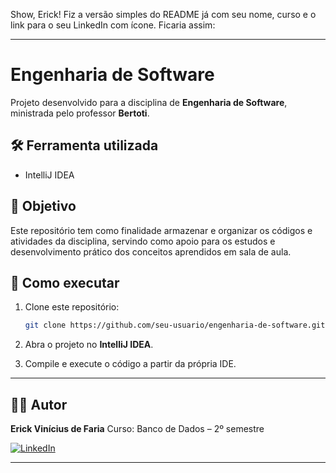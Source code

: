 Show, Erick! Fiz a versão simples do README já com seu nome, curso e o link para o seu LinkedIn com ícone. Ficaria assim:

---

# Engenharia de Software

Projeto desenvolvido para a disciplina de **Engenharia de Software**, ministrada pelo professor **Bertoti**.

## 🛠️ Ferramenta utilizada

* IntelliJ IDEA

## 📌 Objetivo

Este repositório tem como finalidade armazenar e organizar os códigos e atividades da disciplina, servindo como apoio para os estudos e desenvolvimento prático dos conceitos aprendidos em sala de aula.

## 🚀 Como executar

1. Clone este repositório:

   ```bash
   git clone https://github.com/seu-usuario/engenharia-de-software.git
   ```
2. Abra o projeto no **IntelliJ IDEA**.
3. Compile e execute o código a partir da própria IDE.

---

## 👨‍🎓 Autor

**Erick Vinícius de Faria**
Curso: Banco de Dados – 2º semestre

[![LinkedIn](https://img.shields.io/badge/LinkedIn-blue?style=for-the-badge\&logo=linkedin)](https://www.linkedin.com/in/érick-vinícius-79193b253)

---

